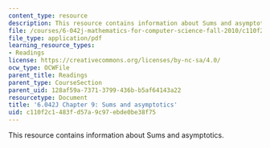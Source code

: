 ```yaml
---
content_type: resource
description: This resource contains information about Sums and asymptotics.
file: /courses/6-042j-mathematics-for-computer-science-fall-2010/c110f2c1483fd57a9c97ebde0be38f75_MIT6_042JF10_chap09.pdf
file_type: application/pdf
learning_resource_types:
- Readings
license: https://creativecommons.org/licenses/by-nc-sa/4.0/
ocw_type: OCWFile
parent_title: Readings
parent_type: CourseSection
parent_uid: 128af59a-7371-3799-436b-b5af64143a22
resourcetype: Document
title: '6.042J Chapter 9: Sums and asymptotics'
uid: c110f2c1-483f-d57a-9c97-ebde0be38f75
---
```

This resource contains information about Sums and asymptotics.